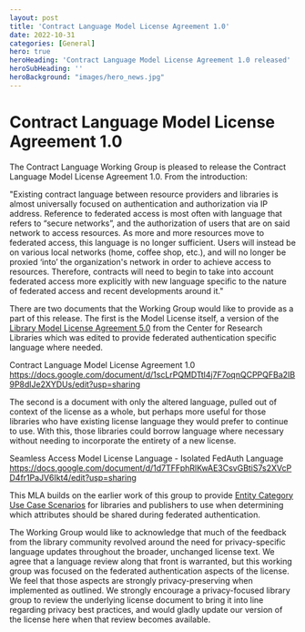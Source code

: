 ```yaml
---
layout: post
title: 'Contract Language Model License Agreement 1.0'
date: 2022-10-31
categories: [General]
hero: true
heroHeading: 'Contract Language Model License Agreement 1.0 released'
heroSubHeading: ''
heroBackground: "images/hero_news.jpg"
---
```



# Contract Language Model License Agreement 1.0

The Contract Language Working Group is pleased to release the Contract Language Model License Agreement 1.0. From the introduction:

"Existing contract language between resource providers and libraries is almost universally focused on authentication and authorization via IP address.  Reference to federated access is most often with language that refers to “secure networks”, and the authorization of users that are on said network to access resources. As more and more resources move to federated access, this language is no longer sufficient. Users will instead be on various local networks (home, coffee shop, etc.), and will no longer be proxied ‘into’ the organization's network in order to achieve access to resources. Therefore, contracts will need to begin to take into account federated access more explicitly with new language specific to the nature of federated access and recent developments around it."

There are two documents that the Working Group would like to provide as a part of this release. The first is the Model License itself, a version of the [Library Model License Agreement 5.0](http://liblicense.crl.edu/licensing-information/model-license/) from the Center for Research Libraries which was edited to provide federated authentication specific language where needed.

Contract Language Model License Agreement 1.0
https://docs.google.com/document/d/1scLrPQMDTtl4j7F7oqnQCPPQFBa2IB9P8dlJe2XYDUs/edit?usp=sharing

The second is a document with only the altered language, pulled out of context of the license as a whole, but perhaps more useful for those libraries who have existing license language they would prefer to continue to use. With this, those libraries could borrow language where necessary without needing to incorporate the entirety of a new license.

Seamless Access Model License Language - Isolated FedAuth Language
https://docs.google.com/document/d/1d7TFFphRlKwAE3CsvGBtiS7s2XVcPD4fr1PaJV6Ikt4/edit?usp=sharing

This MLA builds on the earlier work of this group to provide [Entity Category Use Case Scenarios](https://seamlessaccess.org/posts/2021-06-17-contractlangusecases/) for libraries and publishers to use when determining which attributes should be shared during federated authentication.  

The Working Group would like to acknowledge that much of the feedback from the library community revolved around the need for privacy-specific language updates throughout the broader, unchanged license text. We agree that a language review along that front is warranted, but this working group was focused on the federated authentication aspects of the license. We feel that those aspects are strongly privacy-preserving when implemented as outlined. We strongly encourage a privacy-focused library group to review the underlying license document to bring it into line regarding privacy best practices, and would gladly update our version of the license here when that review becomes available.
